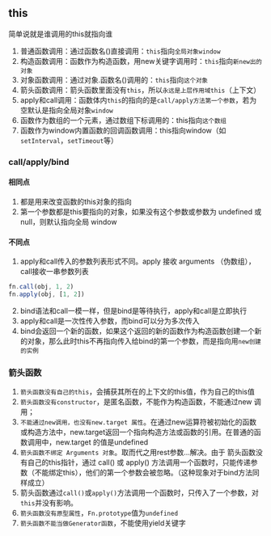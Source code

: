 ## this

简单说就是谁调用的this就指向谁
1. 普通函数调用：通过函数名()直接调用：`this`指向`全局对象window`
1. 构造函数调用：函数作为构造函数，用new关键字调用时：`this`指向`新new出的对象`
1. 对象函数调用：通过对象.函数名()调用的：`this`指向`这个对象`
1. 箭头函数调用：箭头函数里面没有`this`，所以`永远是上层作用域this`（上下文）
1. apply和call调用：函数体内`this`的指向的是`call/apply方法第一个参数`，若为空默认是指向全局对象`window`
1. 函数作为数组的一个元素，通过数组下标调用的：this指向`这个数组`
1. 函数作为window内置函数的回调函数调用：this指向window（如`setInterval`，`setTimeout`等）

### call/apply/bind

#### 相同点

1. 都是用来改变函数的this对象的指向
1. 第一个参数都是this要指向的对象，如果没有这个参数或参数为 undefined 或 null，则默认指向全局 window

#### 不同点

1. apply和call传入的参数列表形式不同。apply 接收 arguments （伪数组），call接收一串参数列表
```js
fn.call(obj, 1, 2)
fn.apply(obj, [1, 2])
```
2. bind语法和call一模一样，但是bind是等待执行，apply和call是立即执行
3. apply和call是一次性传入参数，而bind可以分为多次传入
4. bind会返回一个新的函数，如果这个返回的新的函数作为构造函数创建一个新的对象，那么此时this不再指向传入给bind的第一个参数，而是指向用`new创建的实例`

### 箭头函数

1. `箭头函数没有自己的this`，会捕获其所在的上下文的this值，作为自己的this值
1. `箭头函数没有constructor`，是匿名函数，不能作为构造函数，不能通过new 调用；
1. `不能通过new调用，也没有new.target 属性`。在通过new运算符被初始化的函数或构造方法中，new.target返回一个指向构造方法或函数的引用。在普通的函数调用中，new.target 的值是undefined
1.  `箭头函数不绑定 Arguments 对象`。取而代之用rest参数...解决。由于 箭头函数没有自己的this指针，通过 call() 或 apply() 方法调用一个函数时，只能传递参数（不能绑定this），他们的第一个参数会被忽略。（这种现象对于bind方法同样成立）
1. 箭头函数通过`call()`或`apply()`方法调用一个函数时，只传入了一个参数，对`this`并没有影响。
1. `箭头函数没有原型属性`，`Fn.prototype`值为`undefined`
1. `箭头函数不能当做Generator函数`，不能使用yield关键字